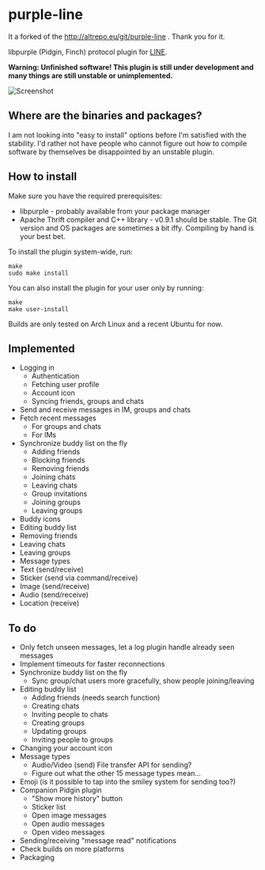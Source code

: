 purple-line
===========

It a forked of the http://altrepo.eu/git/purple-line .
Thank you for it.

libpurple (Pidgin, Finch) protocol plugin for [LINE](http://line.me/).

**Warning: Unfinished software! This plugin is still under development and many things are still unstable or unimplemented.**

![Screenshot](http://i.imgur.com/By1yLXB.png)

Where are the binaries and packages?
------------------------------------

I am not looking into "easy to install" options before I'm satisfied with the stability. I'd rather
not have people who cannot figure out how to compile software by themselves be disappointed by an
unstable plugin.

How to install
--------------

Make sure you have the required prerequisites:

* libpurple - probably available from your package manager
* Apache Thrift compiler and C++ library - v0.9.1 should be stable. The Git version and OS packages
  are sometimes a bit iffy. Compiling by hand is your best bet.

To install the plugin system-wide, run:

    make
    sudo make install

You can also install the plugin for your user only by running:

    make
    make user-install

Builds are only tested on Arch Linux and a recent Ubuntu for now.

Implemented
-----------

* Logging in
  * Authentication
  * Fetching user profile
  * Account icon
  * Syncing friends, groups and chats
* Send and receive messages in IM, groups and chats
* Fetch recent messages
  * For groups and chats
  * For IMs
* Synchronize buddy list on the fly
  * Adding friends
  * Blocking friends
  * Removing friends
  * Joining chats
  * Leaving chats
  * Group invitations
  * Joining groups
  * Leaving groups
* Buddy icons
* Editing buddy list
 * Removing friends
 * Leaving chats
 * Leaving groups
* Message types
 * Text (send/receive)
 * Sticker (send via command/receive)
 * Image (send/receive)
 * Audio (send/receive)
 * Location (receive)

To do
-----

* Only fetch unseen messages, let a log plugin handle already seen messages
* Implement timeouts for faster reconnections
* Synchronize buddy list on the fly
  * Sync group/chat users more gracefully, show people joining/leaving
* Editing buddy list
  * Adding friends (needs search function)
  * Creating chats
  * Inviting people to chats
  * Creating groups
  * Updating groups
  * Inviting people to groups
* Changing your account icon
* Message types
  * Audio/Video (send) File transfer API for sending?
  * Figure out what the other 15 message types mean...
* Emoji (is it possible to tap into the smiley system for sending too?)
* Companion Pidgin plugin
  * "Show more history" button
  * Sticker list
  * Open image messages
  * Open audio messages
  * Open video messages
* Sending/receiving "message read" notifications
* Check builds on more platforms
* Packaging
